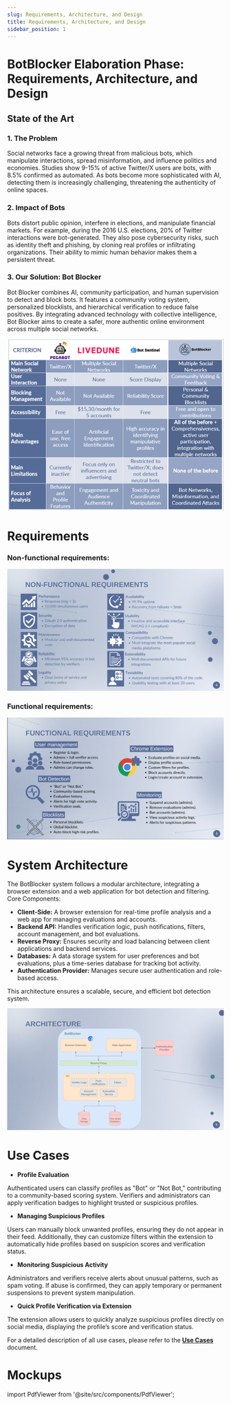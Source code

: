 ```yaml
---
slug: Requirements, Architecture, and Design
title: Requirements, Architecture, and Design
sidebar_position: 1
---
```

# BotBlocker Elaboration Phase: Requirements, Architecture, and Design

## State of the Art

### 1. The Problem

Social networks face a growing threat from malicious bots, which manipulate interactions, spread misinformation, and influence politics and economies. Studies show 9-15% of active Twitter/X users are bots, with 8.5% confirmed as automated. As bots become more sophisticated with AI, detecting them is increasingly challenging, threatening the authenticity of online spaces.

### 2. Impact of Bots

Bots distort public opinion, interfere in elections, and manipulate financial markets. For example, during the 2016 U.S. elections, 20% of Twitter interactions were bot-generated. They also pose cybersecurity risks, such as identity theft and phishing, by cloning real profiles or infiltrating organizations. Their ability to mimic human behavior makes them a persistent threat.

### 3. Our Solution: Bot Blocker

Bot Blocker combines AI, community participation, and human supervision to detect and block bots. It features a community voting system, personalized blocklists, and hierarchical verification to reduce false positives. By integrating advanced technology with collective intelligence, Bot Blocker aims to create a safer, more authentic online environment across multiple social networks.

![SOA.png](SOA.png)

# Requirements

### Non-functional requirements:
![NonFunctionalRequirements.png](NonFunctionalRequirements.png)

### Functional requirements:
![FunctionalRequirements.png](FunctionalRequirements.png)

# System Architecture
The BotBlocker system follows a modular architecture, integrating a browser extension and a web application for bot detection and filtering.
Core Components:

- **Client-Side:** A browser extension for real-time profile analysis and a web app for managing evaluations and accounts.
- **Backend API:** Handles verification logic, push notifications, filters, account management, and bot evaluations.
- **Reverse Proxy:** Ensures security and load balancing between client applications and backend services.
- **Databases:** A data storage system for user preferences and bot evaluations, plus a time-series database for tracking bot activity.
- **Authentication Provider:** Manages secure user authentication and role-based access.

This architecture ensures a scalable, secure, and efficient bot detection system.

![architecture.png](architecture.png)

# Use Cases
- **Profile Evaluation**

Authenticated users can classify profiles as "Bot" or "Not Bot," contributing to a community-based scoring system. Verifiers and administrators can apply verification badges to highlight trusted or suspicious profiles.
- **Managing Suspicious Profiles**

Users can manually block unwanted profiles, ensuring they do not appear in their feed. Additionally, they can customize filters within the extension to automatically hide profiles based on suspicion scores and verification status.
- **Monitoring Suspicious Activity**

Administrators and verifiers receive alerts about unusual patterns, such as spam voting. If abuse is confirmed, they can apply temporary or permanent suspensions to prevent system manipulation.
- **Quick Profile Verification via Extension**

The extension allows users to quickly analyze suspicious profiles directly on social media, displaying the profile’s score and verification status.

For a detailed description of all use cases, please refer to the [**Use Cases**](/pdfs/MS2/useCases.pdf) document.

# Mockups

import PdfViewer from '@site/src/components/PdfViewer';

<PdfViewer src="/Documentation/pdfs/MS2/Mockups.pdf" />

